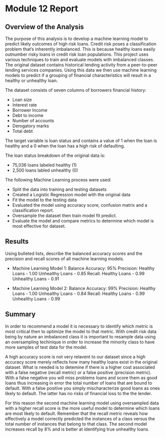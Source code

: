 # Module 12 Report

## Overview of the Analysis

The purpose of this analysis is to develop a machine learning model to predict likely outcomes of high risk loans. Credit risk poses a classification problem that’s inherently imbalanced. This is because healthy loans easily outnumber risky loans in credit risk loan populations. This project uses various techniques to train and evaluate models with imbalanced classes. 
The original dataset contains historical lending activity from a peer-to-peer lending services companies. Using this data we then use machine learning models to predict if a grouping of financial characteristics will result in a healthy or unhealthy loan.

The dataset consists of seven columns of borrowers financial history:
* Loan size
* Interest rate
* Borrower Income
* Debt to income 
* Number of accounts
* Derogatory marks
* Total debt

The target variable is loan status and contains a value of 1 when the loan is healthy and a 0 when the loan has a high risk of defaulting.


The loan status breakdown of the original data is:
* 75,036 loans labeled healthy (1)
* 2,500 loans labled unhealthy (0)


The following Machine Learning process were used:
* Split the data into training and testing datasets
* Created a Logistic Regression model with the original data
* Fit the model to the testing data
* Evaluated the model using accuracy score, confusion matrix and a classification report. 
* Oversample the dataset then train model fit predict.
* Evaluate the model and compare metrics to determine which model is most effective for dataset.


## Results

Using bulleted lists, describe the balanced accuracy scores and the precision and recall scores of all machine learning models.

* Machine Learning Model 1:
  Balance Accuracy: 95%
  Precision:
      Healthy Loans - 1.00
      Unhealthy Loans - 0.85
  Recall:
      Healthy Loans - 0.99
      Unhealthy Loans - 0.91



* Machine Learning Model 2:
  Balance Accuracy: 99%
  Precision:
      Healthy Loans - 1.00
      Unhealthy Loans - 0.84
  Recall:
      Healthy Loans - 0.99
      Unhealthy Loans - 0.99
  

## Summary

In order to recommend a model it is necessary to identify which metric is most critical then to optimize the model to that metric. With credit risk data being by nature an imbalanced class it is important to resample data using an oversampling techinique in order to increase the minority class to have more samples of test data for the model. 

A high accuracy score is not very relavent to our dataset since a high accuracy score merely reflects how many healthy loans exist in the original dataset. What is needed is to detemine if there is a higher cost associated with a false negative (recall metric) or a false positive (precision metric). With a false negative you will miss problems loans and score them as good loans thus increasing in error the total number of loans that are bound to default. With a false positive you simply mischaracterize good loans as ones likely to default. The latter has no risks of financial loss to the the lender. 

For this reason the second machine learning model using oversampled data with a higher recall score is the more useful model to determine which loans are most likely to default. Remember that the recall metric reveals how effectively a model correctly predicted the instances of a class versus the total number of instances that belong to that class. The second model increases recall by 8% and is better at identifying true unhealthy loans.




 




